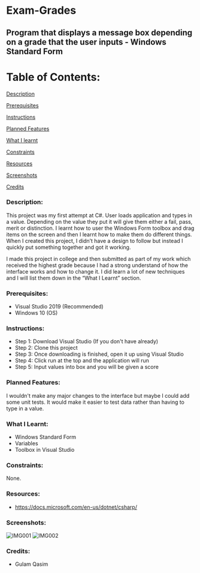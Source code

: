 # Exam-Grades
## Program that displays a message box depending on a grade that the user inputs - Windows Standard Form

# Table of Contents:

[Description](#Description)  
<a name="Description"/>

[Prerequisites](#Prerequisites)  
<a name="Prerequisites"/>

[Instructions](#Instructions)  
<a name="Instructions"/>

[Planned Features](#Planned_Features)  
<a name="Planned_Features"/>

[What I learnt](#What_I_Learnt)  
<a name="What_I_Learnt"/>

[Constraints](#Constraints)  
<a name="Constraints"/>

[Resources](#Resources)  
<a name="Resources"/>

[Screenshots](#Screenshots)
<a name="Screenshots"/>

[Credits](#Credits)  
<a name="Credits"/>

### Description: 

This project was my first attempt at C#. User loads application and types in a value. Depending on the value they put it will give them either a fail, pass, merit or distinction. I learnt how to user the Windows Form toolbox and drag items on the screen and then I learnt how to make them do different things. When I created this project, I didn’t have a design to follow but instead I quickly put something together and got it working.

I made this project in college and then submitted as part of my work which received the highest grade because I had a strong understand of how the interface works and how to change it. I did learn a lot of new techniques and I will list them down in the “What I Learnt” section.

### Prerequisites:
- Visual Studio 2019 (Recommended)
- Windows 10 (OS)

### Instructions:
- Step 1: Download Visual Studio (If you don't have already)
- Step 2: Clone this project
- Step 3: Once downloading is finished, open it up using Visual Studio
- Step 4: Click run at the top and the application will run
- Step 5: Input values into box and you will be given a score

### Planned Features:
I wouldn't make any major changes to the interface but maybe I could add some unit tests. It would make it easier to test data rather than having to type in a value.

### What I Learnt:
- Windows Standard Form
- Variables
- Toolbox in Visual Studio

### Constraints:
None.

### Resources:
- https://docs.microsoft.com/en-us/dotnet/csharp/

### Screenshots:
![IMG001](https://user-images.githubusercontent.com/45819118/73782492-187b1580-478a-11ea-8749-a684732ff54f.PNG)
![IMG002](https://user-images.githubusercontent.com/45819118/73782494-187b1580-478a-11ea-81cd-70f062c2af01.PNG)


### Credits:
- Gulam Qasim
